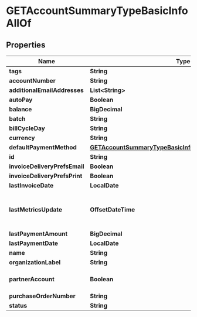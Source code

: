 

# GETAccountSummaryTypeBasicInfoAllOf


## Properties

| Name | Type | Description | Notes |
|------------ | ------------- | ------------- | -------------|
|**tags** | **String** |  |  [optional] |
|**accountNumber** | **String** | Account number.  |  [optional] |
|**additionalEmailAddresses** | **List&lt;String&gt;** | A list of additional email addresses to receive email notifications.  |  [optional] |
|**autoPay** | **Boolean** | Whether future payments are automatically collected when they are due during a payment run.  |  [optional] |
|**balance** | **BigDecimal** | Current outstanding balance.  |  [optional] |
|**batch** | **String** | The alias name given to a batch. A string of 50 characters or less.  |  [optional] |
|**billCycleDay** | **String** | Billing cycle day (BCD), the day of the month when a bill run generates invoices for the account.  |  [optional] |
|**currency** | **String** | A currency as defined in Billing Settings in the Zuora UI.  |  [optional] |
|**defaultPaymentMethod** | [**GETAccountSummaryTypeBasicInfoAllOfDefaultPaymentMethod**](GETAccountSummaryTypeBasicInfoAllOfDefaultPaymentMethod.md) |  |  [optional] |
|**id** | **String** | Account ID.  |  [optional] |
|**invoiceDeliveryPrefsEmail** | **Boolean** | Whether the customer wants to receive invoices through email.   |  [optional] |
|**invoiceDeliveryPrefsPrint** | **Boolean** | Whether the customer wants to receive printed invoices, such as through postal mail.  |  [optional] |
|**lastInvoiceDate** | **LocalDate** | Date of the most recent invoice for the account; null if no invoice has ever been generated.  |  [optional] |
|**lastMetricsUpdate** | **OffsetDateTime** | The date and time when account metrics are last updated, if the account is a partner account.  **Note**:    - This field is available only if you have the &lt;a href&#x3D;\&quot;https://knowledgecenter.zuora.com/Zuora_Billing/Manage_customer_accounts/AAA_Overview_of_customer_accounts/Reseller_Account\&quot; target&#x3D;\&quot;_blank\&quot;&gt;Reseller Account&lt;/a&gt; feature enabled.   - If you have the Reseller Account feature enabled, and set the &#x60;partnerAccount&#x60; field to &#x60;false&#x60; for an account, the value of the &#x60;lastMetricsUpdate&#x60; field is automatically set to &#x60;null&#x60; in the response.    - If you ever set the &#x60;partnerAccount&#x60; field to &#x60;true&#x60; for an account, the value of &#x60;lastMetricsUpdate&#x60; field is the time when the account metrics are last updated.     |  [optional] |
|**lastPaymentAmount** | **BigDecimal** | Amount of the most recent payment collected for the account; null if no payment has ever been collected.  |  [optional] |
|**lastPaymentDate** | **LocalDate** | Date of the most recent payment collected for the account. Null if no payment has ever been collected.  |  [optional] |
|**name** | **String** | Account name.  |  [optional] |
|**organizationLabel** | **String** | The organization that this object belongs to.  Note: This field is available only when the Multi-Org feature is enabled.  |  [optional] |
|**partnerAccount** | **Boolean** | Whether the customer account is a partner, distributor, or reseller.    **Note**: This field is available only if you have the &lt;a href&#x3D;\&quot;https://knowledgecenter.zuora.com/Zuora_Billing/Manage_customer_accounts/AAA_Overview_of_customer_accounts/Reseller_Account\&quot; target&#x3D;\&quot;_blank\&quot;&gt;Reseller Account&lt;/a&gt; feature enabled.  |  [optional] |
|**purchaseOrderNumber** | **String** | The purchase order number provided by your customer for services, products, or both purchased. |  [optional] |
|**status** | **String** | Account status; possible values are: &#x60;Active&#x60;, &#x60;Draft&#x60;, &#x60;Canceled&#x60;.  |  [optional] |



